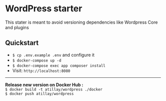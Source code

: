 # WordPress starter
This stater is meant to avoid versioning dependencies like Wordpress Core and plugins

## Quickstart
- `$ cp .env.example .env` and configure it
- `$ docker-compose up -d` 
- `$ docker-compose exec app composer install` 
- Visit: `http://localhost:8080` 

___
**Release new version on Docker Hub :**  
`$ docker build -t atillay/wordpress ./docker`  
`$ docker push atillay/wordpress` 